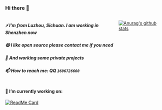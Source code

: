 ### Hi there 👋


<!-- **SilurianYang/SilurianYang** is a ✨ _special_ ✨ repository because its `README.md` (this file) appears on your GitHub profile.

Here are some ideas to get you started:

- 🔭 I’m currently working on ...
- 🌱 I’m currently learning ...
- 👯 I’m looking to collaborate on ...
- 🤔 I’m looking for help with ...
- 💬 Ask me about ...
- 📫 How to reach me: ...
- 😄 Pronouns: ...
- ⚡ Fun fact: ... -->



<div style="display: -webkit-flex;display: flex;">
 <div>

##### ⚡ I’m from Luzhou, Sichuan. I am working in Shenzhen now
##### 😄 I like open source please contact me if you need
##### 🌱 And working some private projects
##### 📫 How to reach me: QQ `1606726660`

 </div>
  <div>

  [![Anurag's github stats](https://github-readme-stats.vercel.app/api?username=SilurianYang&count_private=true&show_icons=true&bg_color=50,9C27B0,F44336&title_color=FFEB3B&text_color=fff&icon_color=8BC34A)](https://github.com/anuraghazra/github-readme-stats)

</div>
</div>

#### 🔭 I’m currently working on:
[![ReadMe Card](https://github-readme-stats.vercel.app/api/pin?username=SilurianYang&repo=uni-simple-router)](https://github.com/anuraghazra/github-readme-stats)
